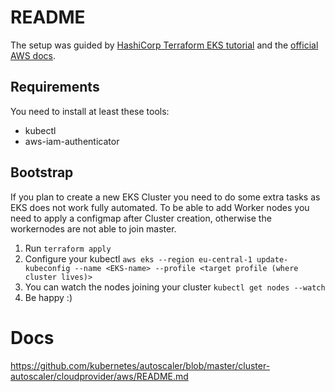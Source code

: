 # README #

The setup was guided by [HashiCorp Terraform EKS tutorial](https://learn.hashicorp.com/terraform/aws/eks-intro) and the [official AWS docs](https://docs.aws.amazon.com/de_de/eks/latest/userguide/getting-started.html).

## Requirements ##
You need to install at least these tools:
* kubectl
* aws-iam-authenticator

## Bootstrap ##

If you plan to create a new EKS Cluster you need to do some extra tasks as EKS does not work fully automated.
To be able to add Worker nodes you need to apply a configmap after Cluster creation, otherwise the workernodes are not able to join master.

1. Run `````terraform apply`````
2. Configure your kubectl ````aws eks --region eu-central-1 update-kubeconfig --name <EKS-name> --profile <target profile (where cluster lives)>````
3. You can watch the nodes joining your cluster ```kubectl get nodes --watch```
4. Be happy :)

# Docs #

https://github.com/kubernetes/autoscaler/blob/master/cluster-autoscaler/cloudprovider/aws/README.md


